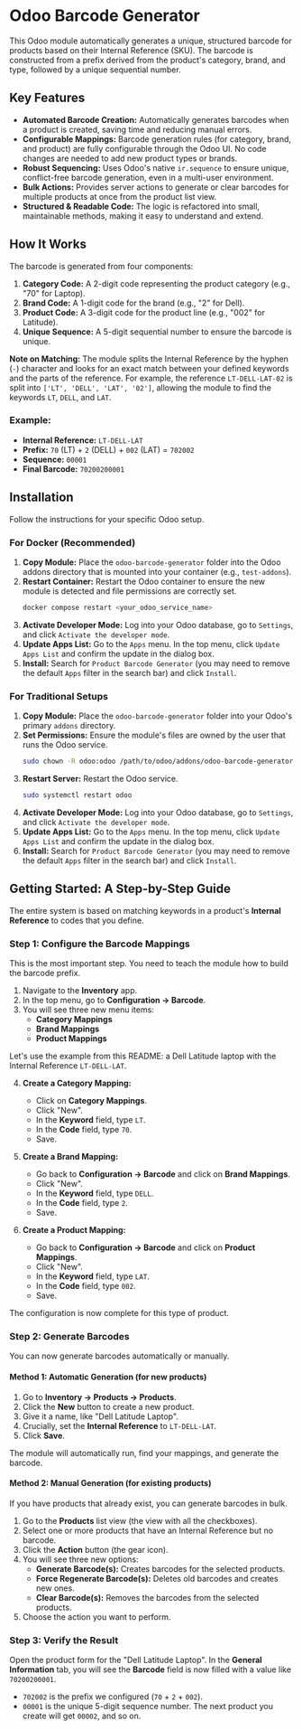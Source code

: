 # Odoo Barcode Generator

This Odoo module automatically generates a unique, structured barcode for products based on their Internal Reference (SKU). The barcode is constructed from a prefix derived from the product's category, brand, and type, followed by a unique sequential number.

## Key Features

- **Automated Barcode Creation:** Automatically generates barcodes when a product is created, saving time and reducing manual errors.
- **Configurable Mappings:** Barcode generation rules (for category, brand, and product) are fully configurable through the Odoo UI. No code changes are needed to add new product types or brands.
- **Robust Sequencing:** Uses Odoo's native `ir.sequence` to ensure unique, conflict-free barcode generation, even in a multi-user environment.
- **Bulk Actions:** Provides server actions to generate or clear barcodes for multiple products at once from the product list view.
- **Structured & Readable Code:** The logic is refactored into small, maintainable methods, making it easy to understand and extend.

## How It Works

The barcode is generated from four components:

1.  **Category Code:** A 2-digit code representing the product category (e.g., "70" for Laptop).
2.  **Brand Code:** A 1-digit code for the brand (e.g., "2" for Dell).
3.  **Product Code:** A 3-digit code for the product line (e.g., "002" for Latitude).
4.  **Unique Sequence:** A 5-digit sequential number to ensure the barcode is unique.

**Note on Matching:** The module splits the Internal Reference by the hyphen (`-`) character and looks for an exact match between your defined keywords and the parts of the reference. For example, the reference `LT-DELL-LAT-02` is split into `['LT', 'DELL', 'LAT', '02']`, allowing the module to find the keywords `LT`, `DELL`, and `LAT`.

### Example:

- **Internal Reference:** `LT-DELL-LAT`
- **Prefix:** `70` (LT) + `2` (DELL) + `002` (LAT) = `702002`
- **Sequence:** `00001`
- **Final Barcode:** `70200200001`

## Installation

Follow the instructions for your specific Odoo setup.

### For Docker (Recommended)

1.  **Copy Module:** Place the `odoo-barcode-generator` folder into the Odoo addons directory that is mounted into your container (e.g., `test-addons`).
2.  **Restart Container:** Restart the Odoo container to ensure the new module is detected and file permissions are correctly set.
    ```bash
    docker compose restart <your_odoo_service_name>
    ```
3.  **Activate Developer Mode:** Log into your Odoo database, go to `Settings`, and click `Activate the developer mode`.
4.  **Update Apps List:** Go to the `Apps` menu. In the top menu, click `Update Apps List` and confirm the update in the dialog box.
5.  **Install:** Search for `Product Barcode Generator` (you may need to remove the default `Apps` filter in the search bar) and click `Install`.

### For Traditional Setups

1.  **Copy Module:** Place the `odoo-barcode-generator` folder into your Odoo's primary `addons` directory.
2.  **Set Permissions:** Ensure the module's files are owned by the user that runs the Odoo service.
    ```bash
    sudo chown -R odoo:odoo /path/to/odoo/addons/odoo-barcode-generator
    ```
3.  **Restart Server:** Restart the Odoo service.
    ```bash
    sudo systemctl restart odoo
    ```
4.  **Activate Developer Mode:** Log into your Odoo database, go to `Settings`, and click `Activate the developer mode`.
5.  **Update Apps List:** Go to the `Apps` menu. In the top menu, click `Update Apps List` and confirm the update in the dialog box.
6.  **Install:** Search for `Product Barcode Generator` (you may need to remove the default `Apps` filter in the search bar) and click `Install`.

## Getting Started: A Step-by-Step Guide

The entire system is based on matching keywords in a product's **Internal Reference** to codes that you define.

### Step 1: Configure the Barcode Mappings

This is the most important step. You need to teach the module how to build the barcode prefix.

1.  Navigate to the **Inventory** app.
2.  In the top menu, go to **Configuration -> Barcode**.
3.  You will see three new menu items:
    - **Category Mappings**
    - **Brand Mappings**
    - **Product Mappings**

Let's use the example from this README: a Dell Latitude laptop with the Internal Reference `LT-DELL-LAT`.

4.  **Create a Category Mapping:**
    - Click on **Category Mappings**.
    - Click "New".
    - In the **Keyword** field, type `LT`.
    - In the **Code** field, type `70`.
    - Save.

5.  **Create a Brand Mapping:**
    - Go back to **Configuration -> Barcode** and click on **Brand Mappings**.
    - Click "New".
    - In the **Keyword** field, type `DELL`.
    - In the **Code** field, type `2`.
    - Save.

6.  **Create a Product Mapping:**
    - Go back to **Configuration -> Barcode** and click on **Product Mappings**.
    - Click "New".
    - In the **Keyword** field, type `LAT`.
    - In the **Code** field, type `002`.
    - Save.

The configuration is now complete for this type of product.

### Step 2: Generate Barcodes

You can now generate barcodes automatically or manually.

#### Method 1: Automatic Generation (for new products)

1.  Go to **Inventory -> Products -> Products**.
2.  Click the **New** button to create a new product.
3.  Give it a name, like "Dell Latitude Laptop".
4.  Crucially, set the **Internal Reference** to `LT-DELL-LAT`.
5.  Click **Save**.

The module will automatically run, find your mappings, and generate the barcode.

#### Method 2: Manual Generation (for existing products)

If you have products that already exist, you can generate barcodes in bulk.

1.  Go to the **Products** list view (the view with all the checkboxes).
2.  Select one or more products that have an Internal Reference but no barcode.
3.  Click the **Action** button (the gear icon).
4.  You will see three new options:
    - **Generate Barcode(s):** Creates barcodes for the selected products.
    - **Force Regenerate Barcode(s):** Deletes old barcodes and creates new ones.
    - **Clear Barcode(s):** Removes the barcodes from the selected products.
5.  Choose the action you want to perform.

### Step 3: Verify the Result

Open the product form for the "Dell Latitude Laptop". In the **General Information** tab, you will see the **Barcode** field is now filled with a value like `70200200001`.

-   `702002` is the prefix we configured (`70` + `2` + `002`).
-   `00001` is the unique 5-digit sequence number. The next product you create will get `00002`, and so on.
